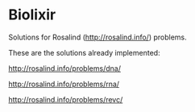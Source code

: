 Biolixir
========

Solutions for Rosalind (http://rosalind.info/) problems.

These are the solutions already implemented:

http://rosalind.info/problems/dna/

http://rosalind.info/problems/rna/

http://rosalind.info/problems/revc/

